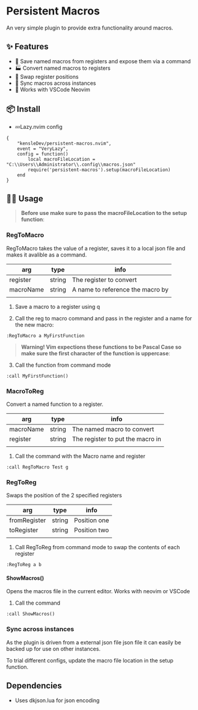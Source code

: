 # Persistent Macros

An very simple plugin to provide extra functionality around macros. 

## ✨ Features

- 💾 Save named macros from registers and expose them via a command
- 🏭 Convert named macros to registers
- 🔀 Swap register positions
- 🔁 Sync macros across instances
- 🔧 Works with VSCode Neovim

## 📦 Install

- 💤Lazy.nvim config

```
{
    "kensleDev/persistent-macros.nvim",
    event = "VeryLazy",
    config = function()
        local macroFileLocation = "C:\\Users\\Administrator\\.config\\macros.json"
        require('persistent-macros').setup(macroFileLocation)
    end
}
```

## 🧑‍🏭  Usage

> **Before use make sure to pass the macroFileLocation to the setup function**: 

### RegToMacro

RegToMacro takes the value of a register, saves it to a local json file and makes it avalible as a command.

| arg       | type   | info                             |
| --------- | ------ | -------------------------------- |
| register  | string | The register to convert          |
| macroName | string | A name to reference the macro by |
|           |        |                                  |

1. Save a macro to a register using q

2. Call the reg to macro command and pass in the register and a name for the new macro:
```
:RegToMacro a MyFirstFunction
```

> **Warning! Vim expections these functions to be Pascal Case so make sure the first character of the function is uppercase**: 

3. Call the function from command mode
```
:call MyFirstFunction()
```

### MacroToReg

Convert a named function to a register. 

| arg       | type   | info                             |
| --------- | ------ | -------------------------------- |
| macroName | string | The named macro to convert       |
| register  | string | The register to put the macro in |
|           |        |                                  |

1. Call the command with the Macro name and register
```
:call RegToMacro Test g
```

### RegToReg

Swaps the position of the 2 specified registers

| arg          | type   | info         |
| ------------ | ------ | ------------ |
| fromRegister | string | Position one |
| toRegister   | string | Position two |
|              |        |              |

1. Call RegToReg from command mode to swap the contents of each register
```
:RegToReg a b
```

#### ShowMacros()

Opens the macros file in the current editor. Works with neovim or VSCode

1. Call the command
```
:call ShowMacros()
```


### Sync across instances

As the plugin is driven from a external json file json file it can easily be backed up for use on other instances.

To trial different configs, update the macro file location in the setup function.


## Dependencies

- Uses dkjson.lua for json encoding
